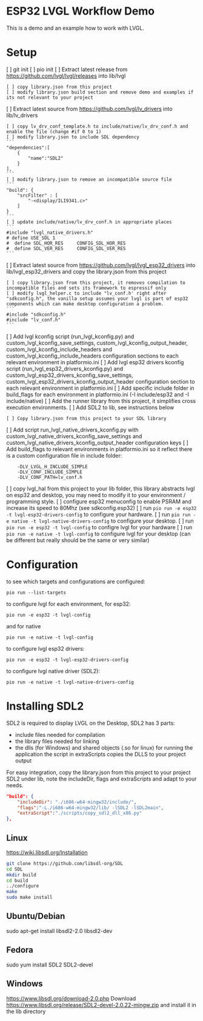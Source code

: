 # ESP32 LVGL Workflow Demo

This is a demo and an example how to work with LVGL.

# Setup
[ ] git init
[ ] pio init
[ ] Extract latest release from https://github.com/lvgl/lvgl/releases into lib/lvgl

    [ ] copy library.json from this project
    [ ] modify library.json build section and remove demo and examples if its not relevant to your project

[ ] Extract latest source from https://github.com/lvgl/lv_drivers into lib/lv_drivers

    [ ] copy lv_drv_conf_template.h to include/native/lv_drv_conf.h and enable the file (change #if 0 to 1)
    [ ] modify library.json to include SDL dependency
    ```
    "dependencies":[
        {
            "name":"SDL2"
        }
    ],
    ```
    [ ] modify library.json to remove an incompatible source file
    ```
    "build": {
        "srcFilter" : [
            "-<display/ILI9341.c>"
        ]
    }
    ```
    [ ] update include/native/lv_drv_conf.h in appropriate places
    ```
    #include "lvgl_native_drivers.h"
    # define USE_SDL 1
    #  define SDL_HOR_RES     CONFIG_SDL_HOR_RES
    #  define SDL_VER_RES     CONFIG_SDL_VER_RES
    ```

[ ] Extract latest source from https://github.com/lvgl/lvgl_esp32_drivers into lib/lvgl_esp32_drivers and copy the library.json from this project

    [ ] copy library.json from this project, it removes compilation to incompatible files and sets its framework to espressif only
    [ ] modify lvgl_helper.c to include "lv_conf.h' right after "sdkconfig.h", the vanilla setup assumes your lvgl is part of esp32 components which can make desktop configuration a problem.
    ```
    #include "sdkconfig.h"
    #include "lv_conf.h"
    ```

[ ] Add lvgl kconfig script (run_lvgl_kconfig.py) and custom_lvgl_kconfig_save_settings, custom_lvgl_kconfig_output_header,  custom_lvgl_kconfig_include_headers and custom_lvgl_kconfig_include_headers configuration sections to each relevant environment in platformio.ini
[ ] Add lvgl esp32 drivers kconfig script (run_lvgl_esp32_drivers_kconfig.py) and custom_lvgl_esp32_drivers_kconfig_save_settings, custom_lvgl_esp32_drivers_kconfig_output_header configuration section to each relevant environment in platformio.ini
[ ] Add specific include folder in build_flags for each environment in platformio.ini (-I include/esp32 and -I include/native)
[ ] Add the runner library from this project, it simplifies cross execution environments.
[ ] Add SDL2 to lib, see instructions below

    [ ] Copy library.json from this project to your SDL library

[ ] Add script run_lvgl_native_drivers_kconfig.py with custom_lvgl_native_drivers_kconfig_save_settings and custom_lvgl_native_drivers_kconfig_output_header configuration keys
[ ] Add build_flags to relevant environments in platformio.ini so it reflect there is a custom configuration file in include folder:
```
    -DLV_LVGL_H_INCLUDE_SIMPLE
    -DLV_CONF_INCLUDE_SIMPLE
    -DLV_CONF_PATH=lv_conf.h
```
[ ] copy lvgl_hal from this project to your lib folder, this library abstracts lvgl on esp32 and desktop, you may need to modify it to your environment / programming style.
[ ] configure esp32 menuconfig to enable PSRAM and increase its speed to 80Mhz (see sdkconfig.esp32)
[ ] run ```pio run -e esp32 -t lvgl-esp32-drivers-config``` to configure your hardware.
[ ] run ```pio run -e native -t lvgl-native-drivers-config``` to configure your desktop.
[ ] run ```pio run -e esp32 -t lvgl-config``` to configre lvgl for your hardware
[ ] run ```pio run -e native -t lvgl-config``` to configure lvgl for your desktop (can be different but really should be the same or very similar)



# Configuration
to see which targets and configurations are configured:
```
pio run --list-targets
```


to configure lvgl for each environment, for esp32:
```
pio run -e esp32 -t lvgl-config
```

and for native
```
pio run -e native -t lvgl-config
```

to configure lvgl esp32 drivers:
```
pio run -e esp32 -t lvgl-esp32-drivers-config
```

to configure lvgl native driver (SDL2):
```
pio run -e native -t lvgl-native-drivers-config
```

# Installing SDL2
SDL2 is required to display LVGL on the Desktop, SDL2 has 3 parts:
- include files needed for compilation
- the library files needed for linking
- the dlls (for Windows) and shared objects (.so for linux) for running the application
    the script in extraScripts copies the DLLS to your project output

For easy integration, copy the library.json from this project to your project SDL2 under lib, note the includeDir, flags and extraScripts and adapt to your needs.
```json
"build": {
    "includeDir": "./i686-w64-mingw32/include/",
    "flags":"-L./i686-w64-mingw32/lib/ -lSDL2 -lSDL2main",
    "extraScript":"./scripts/copy_sdl2_dll_x86.py"
},
```
## Linux
https://wiki.libsdl.org/Installation

```bash
git clone https://github.com/libsdl-org/SDL
cd SDL
mkdir build
cd build
../configure
make
sudo make install
```
## Ubuntu/Debian
sudo apt-get install libsdl2-2.0 libsdl2-dev
## Fedora
sudo yum install SDL2  SDL2-devel
## Windows
https://www.libsdl.org/download-2.0.php
Download https://www.libsdl.org/release/SDL2-devel-2.0.22-mingw.zip and install it in the lib directory
